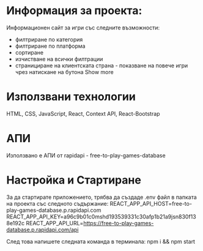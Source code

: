 # Информация за проекта:

Информационен сайт за игри със следните възможности:

- филтриране по категория
- филтриране по платформа
- сортиране
- изчистване на всички филтрации
- странициране на клиентската страна - показване на повече игри чрез натискане на бутона Show more

# Използвани технологии

HTML, CSS, JavaScript, React, Context API, React-Bootstrap

# АПИ

Използвано е АПИ от rapidapi - free-to-play-games-database

# Настройка и Стартиране

За да стартирате приложението, трябва да създаде .env файл в папката на проекта със следното съдържание:
REACT_APP_API_HOST=free-to-play-games-database.p.rapidapi.com
REACT_APP_API_KEY=a96c9b01c0mshd193539331c30afp1b21a9jsn830f138e192c
REACT_APP_API_URL=https://free-to-play-games-database.p.rapidapi.com/api

След това напишете следната команда в терминала:
npm i && npm start
